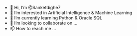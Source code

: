 - 👋 Hi, I’m @Sanketdighe7
- 👀 I’m interested in Artificial Intelligence & Machine Learning 
- 🌱 I’m currently learning Python & Oracle SQL
- 💞️ I’m looking to collaborate on ...
- 📫 How to reach me ...

<!---
Sanketdighe7/Sanketdighe7 is a ✨ special ✨ repository because its `README.md` (this file) appears on your GitHub profile.
You can click the Preview link to take a look at your changes.
--->

